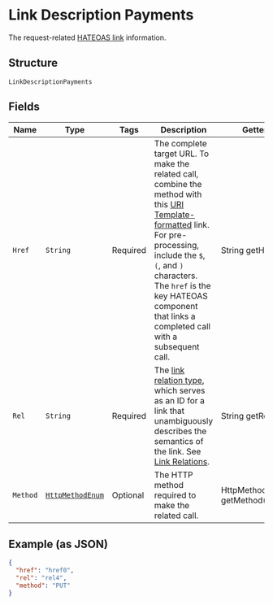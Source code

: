 
# Link Description Payments

The request-related [HATEOAS link](/api/rest/responses/#hateoas-links) information.

## Structure

`LinkDescriptionPayments`

## Fields

| Name | Type | Tags | Description | Getter | Setter |
|  --- | --- | --- | --- | --- | --- |
| `Href` | `String` | Required | The complete target URL. To make the related call, combine the method with this [URI Template-formatted](https://tools.ietf.org/html/rfc6570) link. For pre-processing, include the `$`, `(`, and `)` characters. The `href` is the key HATEOAS component that links a completed call with a subsequent call. | String getHref() | setHref(String href) |
| `Rel` | `String` | Required | The [link relation type](https://tools.ietf.org/html/rfc5988#section-4), which serves as an ID for a link that unambiguously describes the semantics of the link. See [Link Relations](https://www.iana.org/assignments/link-relations/link-relations.xhtml). | String getRel() | setRel(String rel) |
| `Method` | [`HttpMethodEnum`](../../doc/models/http-method-enum.md) | Optional | The HTTP method required to make the related call. | HttpMethodEnum getMethod() | setMethod(HttpMethodEnum method) |

## Example (as JSON)

```json
{
  "href": "href0",
  "rel": "rel4",
  "method": "PUT"
}
```


